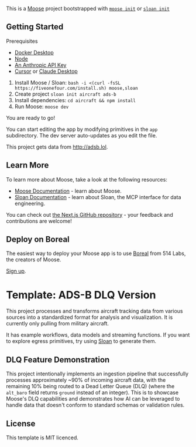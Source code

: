 This is a [Moose](https://docs.fiveonefour.com/moose) project bootstrapped with [`moose init`](https://docs.fiveonefour.com/moose/reference/moose-cli#init) or [`sloan init`](https://docs.fiveonefour.com/sloan/cli-reference#init)

## Getting Started

Prerequisites
* [Docker Desktop](https://www.docker.com/products/docker-desktop/)
* [Node](https://nodejs.org/en)
* [An Anthropic API Key](https://docs.anthropic.com/en/api/getting-started)
* [Cursor](https://www.cursor.com/) or [Claude Desktop](https://claude.ai/download)

1. Install Moose / Sloan: `bash -i <(curl -fsSL https://fiveonefour.com/install.sh) moose,sloan`
2. Create project `sloan init aircraft ads-b`
3. Install dependencies: `cd aircraft && npm install`
5. Run Moose: `moose dev`

You are ready to go!

You can start editing the app by modifying primitives in the `app` subdirectory. The dev server auto-updates as you edit the file.

This project gets data from http://adsb.lol.

## Learn More

To learn more about Moose, take a look at the following resources:

- [Moose Documentation](https://docs.fiveonefour.com/moose) - learn about Moose.
- [Sloan Documentation](https://docs.fiveonefour.com/sloan) - learn about Sloan, the MCP interface for data engineering.

You can check out [the Next.js GitHub repository](https://github.com/vercel/next.js) - your feedback and contributions are welcome!

## Deploy on Boreal

The easiest way to deploy your Moose app is to use [Boreal](https://www.fiveonefour.com/boreal) from 514 Labs, the creators of Moose.

[Sign up](https://www.boreal.cloud/sign-up).

# Template: ADS-B DLQ Version

This project processes and transforms aircraft tracking data from various sources into a standardized format for analysis and visualization. It is currently only pulling from military aircraft.

It has example workflows, data models and streaming functions. If you want to explore egress primitives, try using [Sloan](https://docs.fiveonefour.com/sloan) to generate them.

## DLQ Feature Demonstration

This project intentionally implements an ingestion pipeline that successfully processes approximately ~90% of incoming aircraft data, with the remaining 10% being routed to a Dead Letter Queue (DLQ) (where the `alt_baro` field returns `ground` instead of an integer). This is to showcase Moose's DLQ capabilities and demonstrates how AI can be leveraged to handle data that doesn't conform to standard schemas or validation rules.

## License

This template is MIT licenced.
